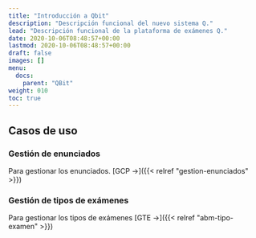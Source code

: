 ```yaml
---
title: "Introducción a Qbit"
description: "Descripción funcional del nuevo sistema Q."
lead: "Descripción funcional de la plataforma de exámenes Q."
date: 2020-10-06T08:48:57+00:00
lastmod: 2020-10-06T08:48:57+00:00
draft: false
images: []
menu:
  docs:
    parent: "QBit"
weight: 010
toc: true
---
```


## Casos de uso

### Gestión de enunciados

Para gestionar los enunciados. [GCP →]({{< relref "gestion-enunciados" >}})

### Gestión de tipos de exámenes

Para gestionar los tipos de exámenes [GTE →]({{< relref "abm-tipo-examen" >}})